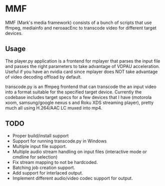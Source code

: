 MMF
=======

MMF (Mark's media framework) consists of a bunch of scripts that use ffmpeg, mediainfo and neroaacEnc to transcode video for different target devices.

Usage
---------
The player.py application is a frontend for mplayer that parses the input file and passes the right parameters to take advantage of VDPAU acceleration. Useful if you have an nvidia card since mplayer does NOT take advantage of video decoding offload by default.

transcode.py is an ffmpeg frontend that can transcode the an input video into a format suitable for the specified target device. Currently the codebase includes target specs for a few devices that I have (motorola xoom, samsung/google nexus s and Roku XDS streaming player), pretty much all using H.264/AAC LC muxed into mp4. 

TODO
---------
* Proper build/install support
* Support for running transcode.py in Windows
* Multiple input file support.
* Multiple audio stream handling on input files (interactive mode or cmdline for selection)
* Fix stream mapping to not be hardcoded.
* Batching job creation support.
* Add support for interlaced output.
* Implement different audio/video codec support for output.